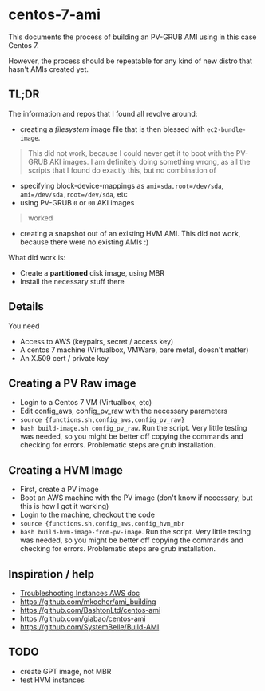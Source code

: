 centos-7-ami
============

This documents the process of building an PV-GRUB AMI using in this case Centos
7. 

However, the process should be repeatable for any kind of new distro that hasn't
AMIs created yet. 

## TL;DR

The information and repos that I found all revolve around:
* creating a *filesystem* image file that is then blessed with
 `ec2-bundle-image`. 

> This did not work, because I could never get it to boot
 with the PV-GRUB AKI images. I am definitely doing something wrong, as all the scripts that I found do exactly this, but no combination of 
* specifying block-device-mappings as `ami=sda,root=/dev/sda`, `ami=/dev/sda,root=/dev/sda`, etc
* using PV-GRUB `0` or `00` AKI images

> worked

* creating a snapshot out of an existing HVM AMI. This did not work, because
 there were no existing AMIs :)

What did work is:

* Create a **partitioned** disk image, using MBR
* Install the necessary stuff there

## Details

You need 
* Access to AWS (keypairs, secret / access key)
* A centos 7 machine (Virtualbox, VMWare, bare metal, doesn't matter)
* An X.509 cert / private key

## Creating a PV Raw image

* Login to a Centos 7 VM (Virtualbox, etc)
* Edit config_aws, config_pv_raw with the necessary parameters
* `source {functions.sh,config_aws,config_pv_raw}`
* `bash build-image.sh config_pv_raw`. Run the script. Very little testing was needed, so you might be better off copying the commands and checking for errors. Problematic steps are grub installation. 

## Creating a HVM Image

* First, create a PV image
* Boot an AWS machine with the PV image (don't know if necessary, but this is how I got it working)
* Login to the machine, checkout the code
* `source {functions.sh,config_aws,config_hvm_mbr`
* `bash build-hvm-image-from-pv-image`. Run the script. Very little testing was needed, so you might be better off copying the commands and checking for errors. Problematic steps are grub installation. 

## Inspiration / help

* [Troubleshooting Instances AWS doc](docs.aws.amazon.com/AWSEC2/latest/UserGuide/TroubleshootingInstances.html)
* https://github.com/mkocher/ami_building
* https://github.com/BashtonLtd/centos-ami
* https://github.com/giabao/centos-ami
* https://github.com/SystemBelle/Build-AMI

## TODO

* create GPT image, not MBR
* test HVM instances

